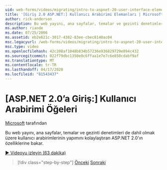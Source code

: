 ```yaml
---
uid: web-forms/videos/migrating/intro-to-aspnet-20-user-interface-elements
title: '[Giriş 2.0 ASP.NET:] Kullanıcı Arabirimi Elemanları | Microsoft Dokümanlar'
author: rick-anderson
description: Bu web yayını, ana sayfalar, temalar ve gezinti denetimleri de dahil olmak üzere kullanıcı arabirimlerinin yapımını kolaylaştıran ASP.NET 2.0'ın özelliklerine bakar.
ms.author: riande
ms.date: 07/25/2006
ms.assetid: eb2e621c-3017-4382-83ee-cbec8148ac04
msc.legacyurl: /web-forms/videos/migrating/intro-to-aspnet-20-user-interface-elements
msc.type: video
ms.openlocfilehash: 42c208af1048b834b57236e936829729e894c432
ms.sourcegitcommit: 022f79dbc1350e0c6ffaa1e7e7c6e850cdabf9af
ms.translationtype: MT
ms.contentlocale: tr-TR
ms.lasthandoff: 04/17/2020
ms.locfileid: "81543437"
---
```

# <a name="intro-to-aspnet-20-user-interface-elements"></a>[ASP.NET 2.0’a Giriş:] Kullanıcı Arabirimi Öğeleri

[Microsoft](https://github.com/microsoft) tarafından

Bu web yayını, ana sayfalar, temalar ve gezinti denetimleri de dahil olmak üzere kullanıcı arabirimlerinin yapımını kolaylaştıran ASP.NET 2.0'ın özelliklerine bakar.

[&#9654; Videoyu izleyin (63 dakika)](https://channel9.msdn.com/Blogs/ASP-NET-Site-Videos/intro-to-aspnet-20-user-interface-elements)

> [!div class="step-by-step"]
> [Önceki](intro-to-aspnet-20-aspnet-20-fundamentals.md)
> [Sonraki](migrating-from-classic-asp-to-aspnet.md)

